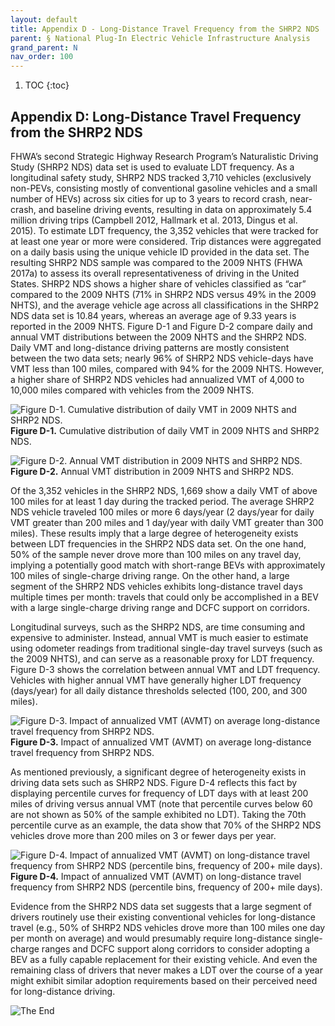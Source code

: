 ```yaml
---
layout: default
title: Appendix D - Long-Distance Travel Frequency from the SHRP2 NDS 
parent: § National Plug-In Electric Vehicle Infrastructure Analysis 
grand_parent: N 
nav_order: 100 
---
```

<style>
.dont-break-out {
  /* These are technically the same, but use both */
  overflow-wrap: break-word;
  word-wrap: break-word;

  -ms-word-break: break-all;
  /* This is the dangerous one in WebKit, as it breaks things wherever */
  word-break: break-all;
  /* Instead use this non-standard one: */
  word-break: break-word;
}
</style>

<div class="dont-break-out" markdown="1">

1. TOC
{:toc}


## Appendix D: Long-Distance Travel Frequency from the SHRP2 NDS
FHWA’s second Strategic Highway Research Program’s Naturalistic Driving Study (SHRP2 NDS) data set is used to evaluate LDT frequency. As a longitudinal safety study, SHRP2 NDS tracked 3,710 vehicles (exclusively non-PEVs, consisting mostly of conventional gasoline vehicles and a small number of HEVs) across six cities for up to 3 years to record crash, near-crash, and baseline driving events, resulting in data on approximately 5.4 million driving trips (Campbell 2012, Hallmark et al. 2013, Dingus et al. 2015). To estimate LDT frequency, the 3,352 vehicles that were tracked for at least one year or more were considered. Trip distances were aggregated on a daily basis using the unique vehicle ID provided in the data set. The resulting SHRP2 NDS sample was compared to the 2009 NHTS (FHWA 2017a) to assess its overall representativeness of driving in the United States. SHRP2 NDS shows a higher share of vehicles classified as “car” compared to the 2009 NHTS (71% in SHRP2 NDS versus 49% in the 2009 NHTS), and the average vehicle age across all classifications in the SHRP2 NDS data set is 10.84 years, whereas an average age of 9.33 years is reported in the 2009 NHTS. Figure D-1 and Figure D-2 compare daily and annual VMT distributions between the 2009 NHTS and the SHRP2 NDS. Daily VMT and long-distance driving patterns are mostly consistent between the two data sets; nearly 96% of SHRP2 NDS vehicle-days have VMT less than 100 miles, compared with 94% for the 2009 NHTS. However, a higher share of SHRP2 NDS vehicles had annualized VMT of 4,000 to 10,000 miles compared with vehicles from the 2009 NHTS.

![Figure D-1. Cumulative distribution of daily VMT in 2009 NHTS and SHRP2 NDS.](https://statics.bsafes.com/images/papers/national-plug-in-electric-vehicles-infrastructure-analysis-fig-d-1.png)
**Figure D-1.** Cumulative distribution of daily VMT in 2009 NHTS and SHRP2 NDS.

![Figure D-2. Annual VMT distribution in 2009 NHTS and SHRP2 NDS.](https://statics.bsafes.com/images/papers/national-plug-in-electric-vehicles-infrastructure-analysis-fig-d-2.png)
**Figure D-2.** Annual VMT distribution in 2009 NHTS and SHRP2 NDS.

Of the 3,352 vehicles in the SHRP2 NDS, 1,669 show a daily VMT of above 100 miles for at least 1 day during the tracked period. The average SHRP2 NDS vehicle traveled 100 miles or more 6 days/year (2 days/year for daily VMT greater than 200 miles and 1 day/year with daily VMT greater than 300 miles). These results imply that a large degree of heterogeneity exists between LDT frequencies in the SHRP2 NDS data set. On the one hand, 50% of the sample never drove more than 100 miles on any travel day, implying a potentially good match with short-range BEVs with approximately 100 miles of single-charge driving range. On the other hand, a large segment of the SHRP2 NDS vehicles exhibits long-distance travel days multiple times per month: travels that could only be accomplished in a BEV with a large single-charge driving range and DCFC support on corridors.

Longitudinal surveys, such as the SHRP2 NDS, are time consuming and expensive to administer. Instead, annual VMT is much easier to estimate using odometer readings from traditional single-day travel surveys (such as the 2009 NHTS), and can serve as a reasonable proxy for LDT frequency. Figure D-3 shows the correlation between annual VMT and LDT frequency. Vehicles with higher annual VMT have generally higher LDT frequency (days/year) for all daily distance thresholds selected (100, 200, and 300 miles).

![Figure D-3. Impact of annualized VMT (AVMT) on average long-distance travel frequency from SHRP2 NDS.](https://statics.bsafes.com/images/papers/national-plug-in-electric-vehicles-infrastructure-analysis-fig-d-3.png)
**Figure D-3.** Impact of annualized VMT (AVMT) on average long-distance travel frequency from SHRP2 NDS.

As mentioned previously, a significant degree of heterogeneity exists in driving data sets such as SHRP2 NDS. Figure D-4 reflects this fact by displaying percentile curves for frequency of LDT days with at least 200 miles of driving versus annual VMT (note that percentile curves below 60 are not shown as 50% of the sample exhibited no LDT). Taking the 70th percentile curve as an example, the data show that 70% of the SHRP2 NDS vehicles drove more than 200 miles on 3 or fewer days per year.

![Figure D-4. Impact of annualized VMT (AVMT) on long-distance travel frequency from SHRP2 NDS (percentile bins, frequency of 200+ mile days).](https://statics.bsafes.com/images/papers/national-plug-in-electric-vehicles-infrastructure-analysis-fig-d-4.png)
**Figure D-4.** Impact of annualized VMT (AVMT) on long-distance travel frequency from SHRP2 NDS (percentile bins, frequency of 200+ mile days).

Evidence from the SHRP2 NDS data set suggests that a large segment of drivers routinely use their existing conventional vehicles for long-distance travel (e.g., 50% of SHRP2 NDS vehicles drove more than 100 miles one day per month on average) and would presumably require long-distance single-charge ranges and DCFC support along corridors to consider adopting a BEV as a fully capable replacement for their existing vehicle. And even the remaining class of drivers that never makes a LDT over the course of a year might exhibit similar adoption requirements based on their perceived need for long-distance driving.

![The End](https://statics.bsafes.com/images/papers/NationalPlugInElectricVehicleInfrastructureAnalysis_Sept2017-74-End.png)

</div>
